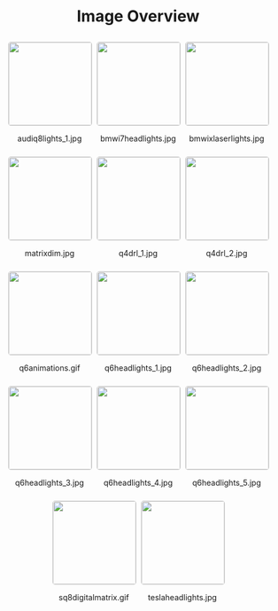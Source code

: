 <style>
    .image-gallery {
        display: flex;
        flex-wrap: wrap;
        gap: 10px;
        justify-content: center;
        padding: 10px;
    }
    .image-gallery img {
        width: 150px;
        height: auto;
        border: 1px solid #ddd;
        border-radius: 5px;
    }
    .image-gallery div {
        flex: 1 1 calc(33.333% - 20px); /* Three images per row on large screens */
        max-width: 150px;
        text-align: center;
    }
    @media (max-width: 768px) {
        .image-gallery div {
            flex: 1 1 calc(50% - 20px); /* Two images per row on medium screens */
        }
    }
    @media (max-width: 480px) {
        .image-gallery div {
            flex: 1 1 100%; /* One image per row on small screens */
        }
    }
</style>
<h1 style ="text-align: center;"> Image Overview </h1> <div class="image-gallery">
<div>
<img src="https://media.evkx.net/multimedia/technology/lights/headlights/audiq8lights_1_st.jpg">
<p>audiq8lights_1.jpg</p>
</div>
<div>
<img src="https://media.evkx.net/multimedia/technology/lights/headlights/bmwi7headlights_st.jpg">
<p>bmwi7headlights.jpg</p>
</div>
<div>
<img src="https://media.evkx.net/multimedia/technology/lights/headlights/bmwixlaserlights_st.jpg">
<p>bmwixlaserlights.jpg</p>
</div>
<div>
<img src="https://media.evkx.net/multimedia/technology/lights/headlights/matrixdim_st.jpg">
<p>matrixdim.jpg</p>
</div>
<div>
<img src="https://media.evkx.net/multimedia/technology/lights/headlights/q4drl_1_st.jpg">
<p>q4drl_1.jpg</p>
</div>
<div>
<img src="https://media.evkx.net/multimedia/technology/lights/headlights/q4drl_2_st.jpg">
<p>q4drl_2.jpg</p>
</div>
<div>
<img src="https://media.evkx.net/multimedia/technology/lights/headlights/q6animations_st.gif">
<p>q6animations.gif</p>
</div>
<div>
<img src="https://media.evkx.net/multimedia/technology/lights/headlights/q6headlights_1_st.jpg">
<p>q6headlights_1.jpg</p>
</div>
<div>
<img src="https://media.evkx.net/multimedia/technology/lights/headlights/q6headlights_2_st.jpg">
<p>q6headlights_2.jpg</p>
</div>
<div>
<img src="https://media.evkx.net/multimedia/technology/lights/headlights/q6headlights_3_st.jpg">
<p>q6headlights_3.jpg</p>
</div>
<div>
<img src="https://media.evkx.net/multimedia/technology/lights/headlights/q6headlights_4_st.jpg">
<p>q6headlights_4.jpg</p>
</div>
<div>
<img src="https://media.evkx.net/multimedia/technology/lights/headlights/q6headlights_5_st.jpg">
<p>q6headlights_5.jpg</p>
</div>
<div>
<img src="https://media.evkx.net/multimedia/technology/lights/headlights/sq8digitalmatrix_st.gif">
<p>sq8digitalmatrix.gif</p>
</div>
<div>
<img src="https://media.evkx.net/multimedia/technology/lights/headlights/teslaheadlights_st.jpg">
<p>teslaheadlights.jpg</p>
</div>
</div>
